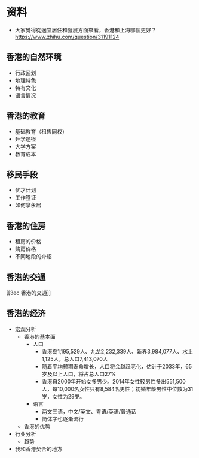 # 资料
- 大家覺得從適宜居住和發展方面來看，香港和上海哪個更好？https://www.zhihu.com/question/31191124 

## 香港的自然环境
- 行政区划
- 地理特色
- 特有文化
- 语言情况
## 香港的教育
- 基础教育（租售同权）
- 升学途径
- 大学方案
- 教育成本
## 移民手段
- 优才计划
- 工作签证
- 如何拿永居
## 香港的住房
- 租房的价格
- 购房价格
- 不同地段的介绍
## 香港的交通
[[3ec 香港的交通]]

## 香港的经济
- 宏观分析 
	- 香港的基本面
		- 人口
			- 香港岛1,195,529人、九龙2,232,339人、新界3,984,077人、水上1,125人，总人口7,413,070人
			- 随着平均预期寿命增长，人口将会越趋老化，估计于2033年，65岁及以上人口，将占总人口27%
			- 香港自2000年开始女多男少。2014年女性较男性多出551,500人，每10,000名女性只有8,584名男性；初婚年龄男性中位数为31岁，女性为29岁。
		- 语言
			- 两文三语，中文/英文、粤语/英语/普通话
			- 简体字也逐渐流行
	- 香港的优势
- 行业分析
	- 趋势
- 我和香港契合的地方